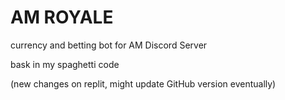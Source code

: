 # AM ROYALE
 currency and betting bot for AM Discord Server

bask in my spaghetti code

(new changes on replit, might update GitHub version eventually)
